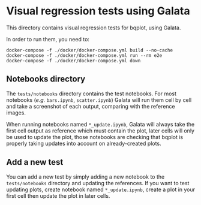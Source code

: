 # Visual regression tests using Galata

This directory contains visual regression tests for bqplot, using Galata.

In order to run them, you need to:

```
docker-compose -f ./docker/docker-compose.yml build --no-cache
docker-compose -f ./docker/docker-compose.yml run --rm e2e
docker-compose -f ./docker/docker-compose.yml down
```

## Notebooks directory

The `tests/notebooks` directory contains the test notebooks. For most notebooks (*e.g.* `bars.ipynb`, `scatter.ipynb`) Galata will run them cell by cell and take a screenshot of each output, comparing with the reference images.

When running notebooks named `*_update.ipynb`, Galata will always take the first cell output as reference which must contain the plot, later cells will only be used to update the plot, those notebooks are checking that bqplot is properly taking updates into account on already-created plots.

## Add a new test

You can add a new test by simply adding a new notebook to the `tests/notebooks` directory and updating the references. If you want to test updating plots, create notebook named `*_update.ipynb`, create a plot in your first cell then update the plot in later cells.
